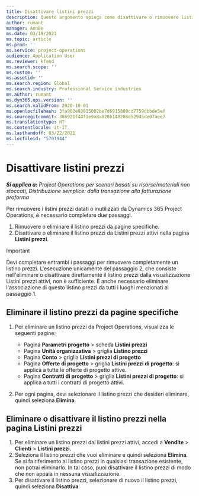 ```yaml
---
title: Disattivare listini prezzi
description: Questo argomento spiega come disattivare o rimuovere listini prezzi non utilizzati o datati.
author: rumant
manager: AnnBe
ms.date: 03/19/2021
ms.topic: article
ms.prod: ''
ms.service: project-operations
audience: Application User
ms.reviewer: kfend
ms.search.scope: ''
ms.custom: ''
ms.assetid: ''
ms.search.region: Global
ms.search.industry: Professional Service industries
ms.author: rumant
ms.dyn365.ops.version: ''
ms.search.validFrom: 2020-10-01
ms.openlocfilehash: 3fa902e93815002be7d6915880cd7759dbbde5ef
ms.sourcegitcommit: 386921f44f1e9a8a828b140206d52945de07aee7
ms.translationtype: HT
ms.contentlocale: it-IT
ms.lasthandoff: 03/22/2021
ms.locfileid: "5701944"
---
```

# <a name="deactivate-price-lists"></a>Disattivare listini prezzi 

_**Si applica a:** Project Operations per scenari basati su risorse/materiali non stoccati, Distribuzione semplice: dalla transazione alla fatturazione proforma_

Per rimuovere i listini prezzi datati o inutilizzati da Dynamics 365 Project Operations, è necessario completare due passaggi. 

1. Rimuovere o eliminare il listino prezzi da pagine specifiche.
2. Disattivare o eliminare il listino prezzi da Listini prezzi attivi nella pagina **Listini prezzi**.

>[!IMPORTANT]
> Devi completare entrambi i passaggi per rimuovere completamente un listino prezzi. L'esecuzione unicamente del passaggio 2, che consiste nell'eliminare o disattivare direttamente il listino prezzi dalla visualizzazione Listini prezzi attivi, non è sufficiente. È anche necessario eliminare l'associazione di questo listino prezzi da tutti i luoghi menzionati al passaggio 1.

## <a name="delete-the-price-list-from-specific-pages"></a>Eliminare il listino prezzi da pagine specifiche
1. Per eliminare un listino prezzi da Project Operations, visualizza le seguenti pagine:  

      - Pagina **Parametri progetto** > scheda **Listini prezzi**
      - Pagina **Unità organizzativa** > griglia **Listino prezzi**
      - Pagina **Conto** > griglia **Listini prezzi di progetto**
      - Pagina **Offerte di progetto** > griglia **Listini prezzi di progetto**: si applica a tutte le offerte di progetto attive.
      - Pagina **Contratti di progetto** > griglia **Listini prezzi di progetto**: si applica a tutti i contratti di progetto attivi.

 2. Per ogni pagina, devi selezionare il listino prezzi che desideri eliminare, quindi seleziona **Elimina**. 
 
## <a name="delete-or-deactivate-the-price-list-from-the-price-lists-page"></a>Eliminare o disattivare il listino prezzi nella pagina Listini prezzi
 
1. Per eliminare un listino prezzi dai listini prezzi attivi, accedi a **Vendite** > **Clienti** > **Listini prezzi**. 
2. Seleziona il listino prezzi che vuoi eliminare e quindi seleziona **Elimina**. Se si fa riferimento al listino prezzi in qualsiasi transazione esistente, non potrai eliminarlo. In tal caso, puoi disattivare il listino prezzi di modo che non appaia in nessuna visualizzazione. 
3. Per disattivare il listino prezzi, selezionare di nuovo il listino prezzi, quindi seleziona **Disattiva**.   
